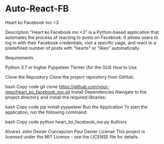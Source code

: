 # Auto-React-FB
Heart ko Facebook mo <3

Description
"Heart ko Facebook mo <3" is a Python-based application that automates the process of reacting to posts on Facebook. It allows users to log in with their Facebook credentials, visit a specific page, and react to a predefined number of posts with "hearts" or "likes" automatically.

Requirements

Python 3.7 or higher
Pyppeteer
Tkinter (for the GUI)
How to Use

Clone the Repository
Clone the project repository from GitHub:

bash
Copy code
git clone https://github.com/your-repo/heart_ko_facebook_mo.git
Install Dependencies
Navigate to the project directory and install the required libraries:

bash
Copy code
pip install pyppeteer
Run the Application
To start the application, run the following command:

bash
Copy code
python heart_ko_facebook_mo.py
Authors

Alvarez John Dexter
Concepcion Paul Dexter
License This project is licensed under the MIT License - see the LICENSE file for details.
